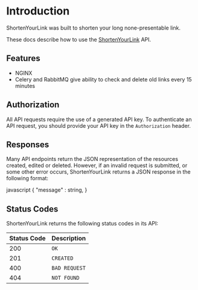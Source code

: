 # Introduction

ShortenYourLink was built to shorten your long none-presentable link.

These docs describe how to use the [ShortenYourLink](https://app.swaggerhub.com/apis/EgorS2000/ShortenYourLink/v1.0.0) API.

## Features
- NGINX
- Celery and RabbitMQ give ability to check and delete old links every 15 minutes

## Authorization

All API requests require the use of a generated API key.
To authenticate an API request, you should provide your API key in the `Authorization` header.

## Responses

Many API endpoints return the JSON representation of the resources created, edited or deleted. However, if an invalid request is submitted, or some other error occurs, ShortenYourLink returns a JSON response in the following format:

javascript
{
  "message" : string,
}

## Status Codes

ShortenYourLink returns the following status codes in its API:

| Status Code | Description |
| :--- | :--- |
| 200 | `OK` |
| 201 | `CREATED` |
| 400 | `BAD REQUEST` |
| 404 | `NOT FOUND` |
